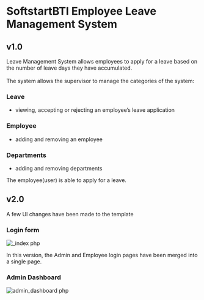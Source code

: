 # SoftstartBTI Employee Leave Management System

## v1.0
Leave Management System allows employees to apply for a leave based on the number of leave days they have accumulated. 
<br><br>The system allows the supervisor to manage the categories of the system:

### Leave
* viewing, accepting or rejecting an employee’s leave application 

### Employee
* adding and removing an employee

### Departments
* adding and removing departments

The employee(user) is able to apply for a leave. 

## v2.0
A few UI changes have been made to the template

### Login form

![_index php](https://user-images.githubusercontent.com/48829302/170836566-4d0d14ad-d7d4-46f3-944f-db4d48297468.png)

In this version, the Admin and Employee login pages have been merged into a single page.

### Admin Dashboard

![admin_dashboard php](https://user-images.githubusercontent.com/48829302/170836575-6ed4b004-72c2-43ad-874d-0ab3698e1e1d.png)
